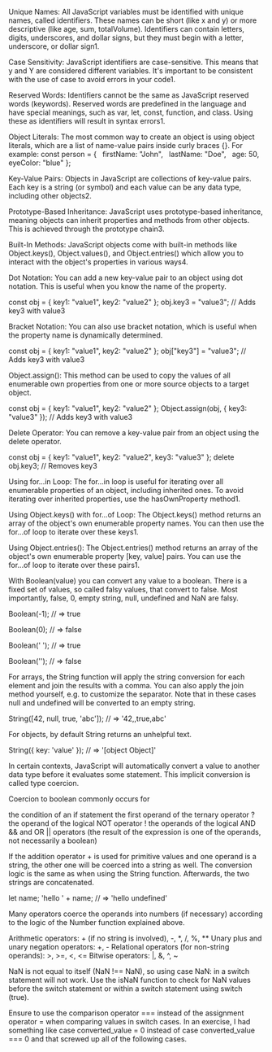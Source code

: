 Unique Names: All JavaScript variables must be identified with unique names, called identifiers. These names can be short (like x and y) or more descriptive (like age, sum, totalVolume). Identifiers can contain letters, digits, underscores, and dollar signs, but they must begin with a letter, underscore, or dollar sign1.

Case Sensitivity: JavaScript identifiers are case-sensitive. This means that y and Y are considered different variables. It's important to be consistent with the use of case to avoid errors in your code1.

Reserved Words: Identifiers cannot be the same as JavaScript reserved words (keywords). Reserved words are predefined in the language and have special meanings, such as var, let, const, function, and class. Using these as identifiers will result in syntax errors1.

Object Literals: The most common way to create an object is using object literals, which are a list of name-value pairs inside curly braces {}. For example:
const person = {
  firstName: "John",
  lastName: "Doe",
  age: 50,
  eyeColor: "blue"
};

Key-Value Pairs: Objects in JavaScript are collections of key-value pairs. Each key is a string (or symbol) and each value can be any data type, including other objects2.

Prototype-Based Inheritance: JavaScript uses prototype-based inheritance, meaning objects can inherit properties and methods from other objects. This is achieved through the prototype chain3.

Built-In Methods: JavaScript objects come with built-in methods like Object.keys(), Object.values(), and Object.entries() which allow you to interact with the object's properties in various ways4.


Dot Notation: You can add a new key-value pair to an object using dot notation. This is useful when you know the name of the property.

const obj = { key1: "value1", key2: "value2" };
obj.key3 = "value3"; // Adds key3 with value3


Bracket Notation: You can also use bracket notation, which is useful when the property name is dynamically determined.

const obj = { key1: "value1", key2: "value2" };
obj["key3"] = "value3"; // Adds key3 with value3



Object.assign(): This method can be used to copy the values of all enumerable own properties from one or more source objects to a target object.

const obj = { key1: "value1", key2: "value2" };
Object.assign(obj, { key3: "value3" }); // Adds key3 with value3


Delete Operator: You can remove a key-value pair from an object using the delete operator.

const obj = { key1: "value1", key2: "value2", key3: "value3" };
delete obj.key3; // Removes key3



Using for...in Loop: The for...in loop is useful for iterating over all enumerable properties of an object, including inherited ones. To avoid iterating over inherited properties, use the hasOwnProperty method1.

Using Object.keys() with for...of Loop: The Object.keys() method returns an array of the object's own enumerable property names. You can then use the for...of loop to iterate over these keys1.

Using Object.entries(): The Object.entries() method returns an array of the object's own enumerable property [key, value] pairs. You can use the for...of loop to iterate over these pairs1.



With Boolean(value) you can convert any value to a boolean. There is a fixed set of values, so called falsy values, that convert to false. Most importantly, false, 0, empty string, null, undefined and NaN are falsy.



Boolean(-1);
// => true

Boolean(0);
// => false

Boolean(' ');
// => true

Boolean('');
// => false


For arrays, the String function will apply the string conversion for each element and join the results with a comma. You can also apply the join method yourself, e.g. to customize the separator. Note that in these cases null and undefined will be converted to an empty string.

String([42, null, true, 'abc']);
// => '42,,true,abc'




For objects, by default String returns an unhelpful text.

String({ key: 'value' });
// => '[object Object]'



In certain contexts, JavaScript will automatically convert a value to another data type before it evaluates some statement. This implicit conversion is called type coercion.


Coercion to boolean commonly occurs for

the condition of an if statement
the first operand of the ternary operator ?
the operand of the logical NOT operator !
the operands of the logical AND && and OR || operators (the result of the expression is one of the operands, not necessarily a boolean)





If the addition operator + is used for primitive values and one operand is a string, the other one will be coerced into a string as well. The conversion logic is the same as when using the String function. Afterwards, the two strings are concatenated.

let name;
'hello ' + name;
// => 'hello undefined'




Many operators coerce the operands into numbers (if necessary) according to the logic of the Number function explained above.

Arithmetic operators: + (if no string is involved), -, *, /, %, **
Unary plus and unary negation operators: +, -
Relational operators (for non-string operands): >, >=, <, <=
Bitwise operators: |, &, ^, ~



NaN is not equal to itself (NaN !== NaN), so using case NaN: in a switch statement will not work.
Use the isNaN function to check for NaN values before the switch statement or within a switch statement using switch (true).




Ensure to use the comparison operator === instead of the assignment operator = when comparing values in switch cases. In an exercise, I had something like 
case converted_value = 0
instead of
case converted_value === 0
and that screwed up all of the following cases.

